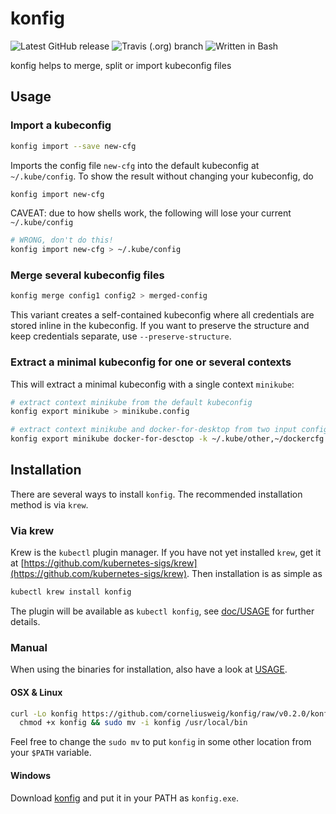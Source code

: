 # konfig

![Latest GitHub release](https://img.shields.io/github/release/corneliusweig/konfig.svg)
![Travis (.org) branch](https://img.shields.io/travis/corneliusweig/konfig/master.svg)
![Written in Bash](https://img.shields.io/badge/written%20in-bash-19bb19.svg)
<!--![GitHub stars](https://img.shields.io/github/stars/corneliusweig/konfig.svg?label=github%20stars)-->

konfig helps to merge, split or import kubeconfig files

## Usage

### Import a kubeconfig
```bash
konfig import --save new-cfg
```
Imports the config file `new-cfg` into the default kubeconfig at `~/.kube/config`.
To show the result without changing your kubeconfig, do
```bash
konfig import new-cfg
```

CAVEAT: due to how shells work, the following will lose your current `~/.kube/config`
```bash
# WRONG, don't do this!
konfig import new-cfg > ~/.kube/config
```

### Merge several kubeconfig files
```bash
konfig merge config1 config2 > merged-config
```
This variant creates a self-contained kubeconfig where all credentials are stored inline in the kubeconfig.
If you want to preserve the structure and keep credentials separate, use `--preserve-structure`.

### Extract a minimal kubeconfig for one or several contexts
This will extract a minimal kubeconfig with a single context `minikube`:
```bash
# extract context minikube from the default kubeconfig
konfig export minikube > minikube.config

# extract context minikube and docker-for-desktop from two input configs
konfig export minikube docker-for-desctop -k ~/.kube/other,~/dockercfg > local
```

## Installation
There are several ways to install `konfig`.
The recommended installation method is via `krew`.

### Via krew
Krew is the `kubectl` plugin manager. If you have not yet installed `krew`, get it at
[https://github.com/kubernetes-sigs/krew](https://github.com/kubernetes-sigs/krew).
Then installation is as simple as
```bash
kubectl krew install konfig
```
The plugin will be available as `kubectl konfig`, see [doc/USAGE](doc/USAGE.md) for further details.

### Manual
When using the binaries for installation, also have a look at [USAGE](#Usage).

#### OSX & Linux
```bash
curl -Lo konfig https://github.com/corneliusweig/konfig/raw/v0.2.0/konfig \
  chmod +x konfig && sudo mv -i konfig /usr/local/bin
```
Feel free to change the `sudo mv` to put `konfig` in some other location from your `$PATH` variable.

#### Windows
Download [konfig](https://github.com/corneliusweig/konfig/raw/v0.2.0/konfig) and put it in your PATH as `konfig.exe`.
